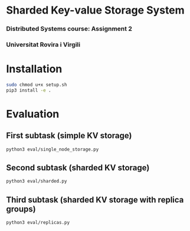 # Sharded Key-value Storage System
###  Distributed Systems course: Assignment 2
###  Universitat Rovira i Virgili

# Installation
```bash
sudo chmod u+x setup.sh
pip3 install -e .
```

# Evaluation
## First subtask (simple KV storage)
```bash
python3 eval/single_node_storage.py
```

## Second subtask (sharded KV storage)
```bash
python3 eval/sharded.py
```

## Third subtask (sharded KV storage with replica groups)
```bash
python3 eval/replicas.py
```

